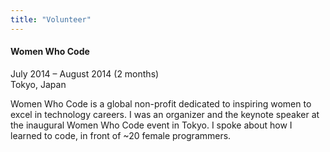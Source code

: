 ```yaml
---
title: "Volunteer"
---
```


#### Women Who Code

<p class="resume-date">July 2014 – August 2014 (2 months)<br>Tokyo, Japan</p>

Women Who Code is a global non-profit dedicated to inspiring women to excel in technology careers. I was an organizer and the keynote speaker at the inaugural Women Who Code event in Tokyo. I spoke about how I learned to code, in front of ~20 female programmers.
